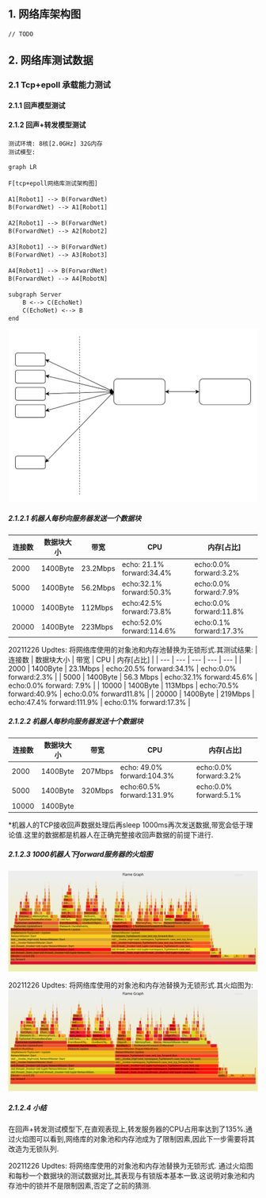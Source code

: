## 1. 网络库架构图
    // TODO
## 2. 网络库测试数据
### 2.1 Tcp+epoll 承载能力测试
#### 2.1.1 回声模型测试
#### 2.1.2 回声+转发模型测试
    测试环境: 8核[2.0GHz] 32G内存
    测试模型:

```mermaid
graph LR

F[tcp+epoll网络库测试架构图]

A1[Robot1] --> B(ForwardNet)
B(ForwardNet) --> A1[Robot1]

A2[Robot1] --> B(ForwardNet)
B(ForwardNet) --> A2[Robot2]

A3[Robot1] --> B(ForwardNet)
B(ForwardNet) --> A3[Robot3]

A4[Robot1] --> B(ForwardNet)
B(ForwardNet) --> A4[RobotN]

subgraph Server
    B <--> C(EchoNet)
    C(EchoNet) <--> B
end
```
![tcp_epoll_回声_转发测试架构图](https://github.com/liyakai/toolbox/blob/main/doc/picture/tcp_epoll_test_frame_echo_forward.svg)

##### 2.1.2.1 机器人每秒向服务器发送一个数据块

| 连接数 | 数据块大小 | 带宽 | CPU | 内存[占比] |
| --- | --- | --- | --- | --- |
| 2000 | 1400Byte | 23.2Mbps | echo: 21.1% forward:34.4% | echo:0.0% forward:3.2% |
| 5000 | 1400Byte | 56.2Mbps | echo:32.1% forward:50.3% | echo:0.0% forward:7.9% |
| 10000 | 1400Byte | 112Mbps | echo:42.5% forward:73.8% | echo:0.0% forward:11.8% |
| 20000 | 1400Byte | 223Mbps | echo:52.0% forward:114.6% | echo:0.1% forward:17.3% |

20211226 Updtes:
将网络库使用的对象池和内存池替换为无锁形式.其测试结果:
| 连接数 | 数据块大小 | 带宽 | CPU | 内存[占比] |
| --- | --- | --- | --- | --- |
| 2000 | 1400Byte | 23.1Mbps | echo:20.5% forward:34.1% | echo:0.0% forward:2.3% |
| 5000 | 1400Byte | 56.3 Mbps | echo:32.1% forward:45.6% | echo:0.0% forward: 7.9% |
| 10000 | 1400Byte | 113Mbps | echo:70.5% forward:40.9% | echo:0.0% forward11.8% |
| 20000 | 1400Byte | 219Mbps | echo:47.4% forward:111.9% | echo:0.1% forward:17.3% |

##### 2.1.2.2 机器人每秒向服务器发送十个数据块

| 连接数 | 数据块大小 | 带宽 | CPU | 内存[占比] |
| --- | --- | --- | --- | --- |
| 2000 | 1400Byte | 207Mbps | echo: 49.0% forward:104.3% | echo:0.0% forward:3.2% |
| 5000 | 1400Byte | 320Mbps | echo:60.5% forward:131.9% | echo:0.0% forward:5.1% |
| 10000 | 1400Byte |  |  |  |

*机器人的TCP接收回声数据处理后再sleep 1000ms再次发送数据,带宽会低于理论值.这里的数据都是机器人在正确完整接收回声数据的前提下进行.

##### 2.1.2.3 1000机器人下forward服务器的火焰图

![1000机器人压力下转发服务器火焰图](https://github.com/liyakai/toolbox/blob/main/doc/picture/tcp_epoll_forward_on_1000_robots.svg)

20211226 Updtes:
将网络库使用的对象池和内存池替换为无锁形式.其火焰图为:
![1000机器人压力下转发服务器火焰图(lockfree)](https://github.com/liyakai/toolbox/blob/main/doc/picture/tcp_epoll_forward_on_1000_robots_lock_free.svg)


##### 2.1.2.4 小结
在回声+转发测试模型下,在直观表现上,转发服务器的CPU占用率达到了135%.通过火焰图可以看到,网络库的对象池和内存池成为了限制因素,因此下一步需要将其改造为无锁队列.

20211226 Updtes:
将网络库使用的对象池和内存池替换为无锁形式. 
通过火焰图和每秒一个数据块的测试数据对比,其表现与有锁版本基本一致.这说明对象池和内存池中的锁并不是限制因素,否定了之前的猜测.

